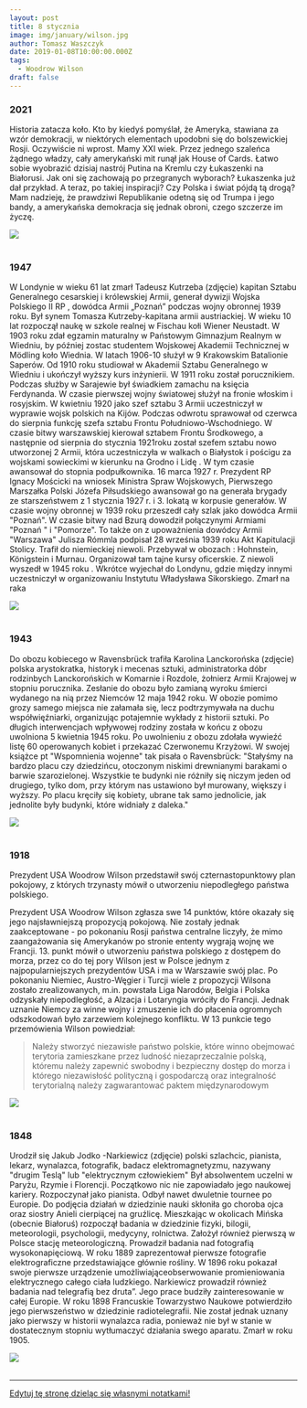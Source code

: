 ```yaml
---
layout: post
title: 8 stycznia
image: img/january/wilson.jpg
author: Tomasz Waszczyk
date: 2019-01-08T10:00:00.000Z
tags:
  - Woodrow Wilson
draft: false  
---
```


### 2021

Historia zatacza koło. Kto by kiedyś pomyślał, że Ameryka, stawiana za wzór demokracji, w niektórych elementach upodobni się do bolszewickiej Rosji. Oczywiście ni wprost. Mamy XXI wiek.
Przez jednego szaleńca żądnego władzy, cały amerykański mit runął jak House of Cards.
Łatwo sobie wyobrazić dzisiaj nastrój Putina na Kremlu czy Łukaszenki na Białorusi. Jak oni się zachowają po przegranych wyborach? Łukaszenka już dał przykład. A teraz, po takiej inspiracji?
Czy Polska i świat pójdą tą drogą?
Mam nadzieję, że prawdziwi Republikanie odetną się od Trumpa i jego bandy, a amerykańska demokracja się jednak obroni, czego szczerze im życzę.

<img src="./img/january/trump2021.jpg"><br><br>

### 1947

W Londynie w wieku 61 lat zmarł Tadeusz Kutrzeba (zdjęcie) kapitan Sztabu Generalnego cesarskiej i królewskiej Armii, generał dywizji Wojska Polskiego II RP , dowódca Armii „Poznań” podczas wojny obronnej 1939 roku.
Był synem Tomasza Kutrzeby-kapitana armii austriackiej. W wieku 10 lat rozpoczął naukę w szkole realnej w Fischau kołi Wiener Neustadt. W 1903 roku zdał egzamin maturalny w Państowym Gimnazjum Realnym w Wiedniu, by później zostac studentem Wojskowej Akademii Technicznej w Mödling koło Wiednia. W latach 1906-10 służył w 9 Krakowskim Batalionie Saperów. Od 1910 roku studiował w Akademii Sztabu Generalnego w Wiedniu i ukończył wyższy kurs inżynierii. W 1911 roku został porucznikiem. Podczas służby w Sarajewie był świadkiem zamachu na księcia Ferdynanda. W czasie pierwszej wojny światowej służył na fronie włoskim i rosyjskim. W kwietniu 1920 jako szef sztabu 3 Armii
uczestniczył w wyprawie wojsk polskich na Kijów. Podczas odwrotu sprawował od czerwca do sierpnia funkcję szefa sztabu
Frontu Południowo-Wschodniego. W czasie bitwy warszawskiej kierował sztabem Frontu Środkowego, a następnie od sierpnia
do stycznia 1921roku został szefem sztabu nowo utworzonej 2 Armii, która uczestniczyła w walkach o Białystok i pościgu za wojskami sowieckimi w kierunku na Grodno i Lidę . W tym czasie awansował do stopnia podpułkownika.
16 marca 1927 r. Prezydent RP Ignacy Mościcki na wniosek Ministra Spraw Wojskowych, Pierwszego Marszałka Polski
Józefa Piłsudskiego awansował go na generała brygady ze starszeństwem z 1 stycznia 1927 r. i 3. lokatą w korpusie
generałów. W czasie wojny obronnej w 1939 roku przeszedł cały szlak jako dowódca Armii "Poznań". W czasie bitwy nad Bzurą dowodził połączynymi Armiami "Poznań " i "Pomorze". To także on z upoważnienia dowódcy Armii "Warszawa" Julisza Rómmla podpisał 28 września 1939 roku Akt Kapitulacji Stolicy. Trafił do niemieckiej niewoli. Przebywał w obozach : Hohnstein, Königstein i Murnau. Organizował tam tajne kursy oficerskie. Z niewoli wyszedł w 1945 roku . Wkrótce wyjechał do Londynu, gdzie między innymi uczestniczył w organizowaniu Instytutu Władysława Sikorskiego. Zmarł na raka

<img src="./img/january/kutrzeba.jpg"/><br><br>

### 1943

Do obozu kobiecego w Ravensbrück trafiła Karolina Lanckorońska (zdjęcie) polska arystokratka, historyk i mecenas sztuki, administratorka dóbr rodzinbych Lanckorońskich w Komarnie i Rozdole, żołnierz Armii Krajowej w stopniu porucznika.
Zesłanie do obozu było zamianą wyroku śmierci wydanego na nią przez Niemców 12 maja 1942 roku. W obozie pomimo grozy samego miejsca nie załamała się, lecz podtrzymywała na duchu współwięźniarki, organizując potajemnie wykłady z historii sztuki. Po długich interwencjach wpływowej rodziny została w końcu z obozu uwolniona 5 kwietnia 1945 roku. Po uwolnieniu z obozu zdołała wywieźć listę 60 operowanych kobiet i przekazać Czerwonemu Krzyżowi.
W swojej książce pt "Wspomnienia wojenne" tak pisała o Ravensbrück:
"Stałyśmy na bardzo placu czy dziedzińcu, otoczonym niskimi drewnianymi barakami o barwie szarozielonej. Wszystkie te budynki nie różniły się niczym jeden od drugiego, tylko dom, przy którym nas ustawiono był murowany, większy i wyższy. Po placu kręciły się kobiety, ubrane tak samo jednolicie, jak jednolite były budynki, które widniały z daleka."

<img src="./img/january/karolina.jpg"/><br><br>

### 1918

Prezydent USA Woodrow Wilson przedstawił swój czternastopunktowy plan pokojowy, z których trzynasty mówił o utworzeniu niepodległego państwa polskiego.

Prezydent USA Woodrow Wilson zgłasza swe 14 punktów, które okazały się jego najsławniejszą propozycją pokojową. Nie zostały jednak zaakceptowane - po pokonaniu Rosji państwa centralne liczyły, że mimo zaangażowania się Amerykanów po stronie ententy wygrają wojnę we Francji. 13. punkt mówił o utworzeniu państwa polskiego z dostępem do morza, przez co do tej pory Wilson jest w Polsce jednym z najpopularniejszych prezydentów USA i ma w Warszawie swój plac. Po pokonaniu Niemiec, Austro-Węgier i Turcji wiele z propozycji Wilsona zostało zrealizowanych, m.in. powstała Liga Narodów, Belgia i Polska odzyskały niepodległość, a Alzacja i Lotaryngia wróciły do Francji. Jednak uznanie Niemcy za winne wojny i zmuszenie ich do płacenia ogromnych odszkodowań było zarzewiem kolejnego konfliktu. W 13 punkcie tego przemówienia Wilson powiedział:

>Należy stworzyć niezawisłe państwo polskie, które winno obejmować terytoria zamieszkane przez ludność niezaprzeczalnie polską, któremu należy zapewnić swobodny i bezpieczny dostęp do morza i którego niezawisłość polityczną i gospodarczą oraz integralność terytorialną należy zagwarantować paktem międzynarodowym

<img src="./img/january/wilson.jpg"/><br><br>

### 1848

Urodził się Jakub Jodko -Narkiewicz (zdjęcie) polski szlachcic, pianista, lekarz, wynalazca, fotografik, badacz elektromagnetyzmu, nazywany "drugim Teslą" lub "elektrycznym człowiekiem"
Był absolwentem uczelni w Paryżu, Rzymie i Florencji. Początkowo nic nie zapowiadało jego naukowej kariery. Rozpoczynał jako pianista. Odbył nawet dwuletnie tournee po Europie. Do podjęcia działań w dziedzinie nauki skłoniła go choroba ojca oraz siostry Anieli cierpiącej na gruźlicę. Mieszkając w okolicach Mińska (obecnie Białoruś) rozpoczął badania w dziedzinie fizyki, bilogii, meteorologii, psychologii, medycyny, rolnictwa. Założył również pierwszą w Polsce stację meteorologiczną. Prowadził badania nad fotografią wysokonapięciową. W roku 1889 zaprezentował pierwsze fotografie elektrograficzne przedstawiające głównie rośliny. W 1896 roku pokazał swoje pierwsze urządzenie umożliwiająceobserwowanie promieniowania elektrycznego całego ciała ludzkiego. Narkiewicz prowadził również badania nad telegrafią bez druta”. Jego prace budziły zainteresowanie w całej Europie. W roku 1898 Francuskie Towarzystwo Naukowe potwierdziło jego pierwszeństwo w dziedzinie radiotelegrafii. Nie został jednak uznany jako pierwszy w historii wynalazca radia, ponieważ nie był w stanie w dostatecznym stopniu wytłumaczyć działania swego aparatu.
Zmarł w roku 1905.

<img src="./img/january/narkiewicz.jpg"/><br><br>

---

<a href="https://github.com/TomaszWaszczyk/historia.waszczyk.com/edit/master/src/content/january-8.md" target="_blank">Edytuj tę stronę dzieląc się własnymi notatkami!</a>
